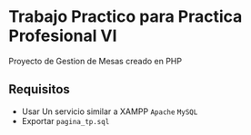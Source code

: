 # Trabajo Practico para Practica Profesional VI

Proyecto de Gestion de Mesas creado en PHP

## Requisitos

- Usar Un servicio similar a XAMPP ```Apache``` ```MySQL```
- Exportar ```pagina_tp.sql``` 
